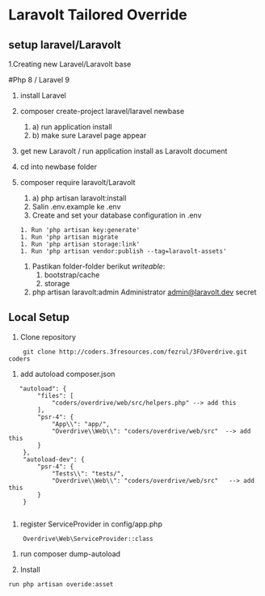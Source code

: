# Laravolt Tailored Override

## setup laravel/Laravolt
1.Creating new Laravel/Laravolt base

#Php 8 / Laravel 9
1. install Laravel 
 1. composer create-project laravel/laravel newbase
 	1. a) run application install
 	1. b) make sure Laravel page appear

1. get new Laravolt / run application install as Laravolt document
 1. cd into newbase folder
 1. composer require laravolt/Laravolt
 	1. a) php artisan laravolt:install
 	1. Salin .env.example ke .env
	1. Create and set your database configuration in .env
	```
	1. Run 'php artisan key:generate'
	1. Run 'php artisan migrate
	1. Run 'php artisan storage:link'
	1. Run 'php artisan vendor:publish --tag=laravolt-assets'
	```
	1. Pastikan folder-folder berikut _writeable_:
    	1. bootstrap/cache
    	1. storage
 	1. php artisan laravolt:admin Administrator admin@laravolt.dev secret


## Local Setup
1. Clone repository 

```
	git clone http://coders.3fresources.com/fezrul/3FOverdrive.git coders
```

1. add autoload composer.json

```
   "autoload": {
	    "files": [
            "coders/overdrive/web/src/helpers.php" --> add this
	    ],
    	"psr-4": {
        	"App\\": "app/",
        	"Overdrive\\Web\\": "coders/overdrive/web/src"  --> add this
    	}
    },
    "autoload-dev": {
        "psr-4": {
            "Tests\\": "tests/",
            "Overdrive\\Web\\": "coders/overdrive/web/src"   --> add this
        }
    }
	
```


1. register ServiceProvider in config/app.php
```
	Overdrive\Web\ServiceProvider::class
```
1. run composer dump-autoload

1. Install
```
run php artisan overide:asset
```
